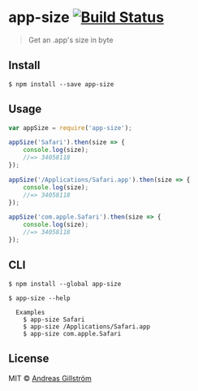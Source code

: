 # app-size [![Build Status](https://travis-ci.org/gillstrom/app-size.svg?branch=master)](https://travis-ci.org/gillstrom/app-size)

> Get an .app's size in byte


## Install

```
$ npm install --save app-size
```


## Usage

```js
var appSize = require('app-size');

appSize('Safari').then(size => {
	console.log(size);
	//=> 34058118
});

appSize('/Applications/Safari.app').then(size => {
	console.log(size);
	//=> 34058118
});

appSize('com.apple.Safari').then(size => {
	console.log(size);
	//=> 34058118
});
```


## CLI

```
$ npm install --global app-size
```

```
$ app-size --help

  Examples
    $ app-size Safari
    $ app-size /Applications/Safari.app
    $ app-size com.apple.Safari
```


## License

MIT © [Andreas Gillström](https://github.com/gillstrom)
